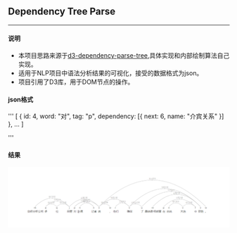## Dependency Tree Parse

---

#### 说明

- 本项目思路来源于[d3-dependency-parse-tree](https://github.com/sobhe/dependency-parse-tree),具体实现和内部绘制算法自己实现。
- 适用于NLP项目中语法分析结果的可视化，接受的数据格式为json。
- 项目引用了D3库，用于DOM节点的操作。


#### json格式

'''
[
    {
        id: 4,
        word: "对",
        tag: "p",
        dependency: [{
            next: 6,
            name: "介宾关系"
        }]
    },
    ...
]

'''



#### 结果

![dependency-tree](https://github.com/imyeego/dependency-tree/blob/master/dependency_tree.png "tree")
